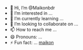 - 👋 Hi, I’m @Maikonbdr
- 👀 I’m interested in ...
- 🌱 I’m currently learning ...
- 💞️ I’m looking to collaborate on ...
- 📫 How to reach me ...
- 😄 Pronouns: ...
- ⚡ Fun fact: ...
[maikon](https://media.tenor.com/evzEE_G_oUUAAAAj/henriquewee.gif)
<!---
Maikonbdr/Maikonbdr is a ✨ special ✨ repository because its `README.md` (this file) appears on your GitHub profile.
You can click the Preview link to take a look at your changes.
--->

